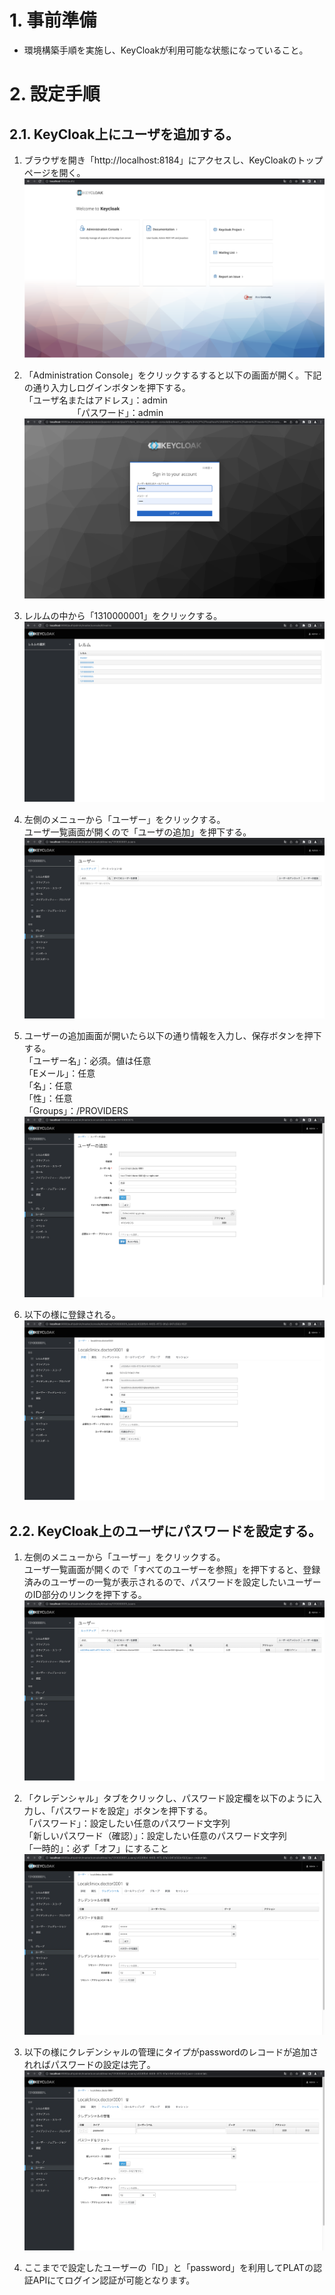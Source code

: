 # 1. 事前準備
- 環境構築手順を実施し、KeyCloakが利用可能な状態になっていること。

# 2. 設定手順
## 2.1. KeyCloak上にユーザを追加する。  
1. ブラウザを開き「http://localhost:8184」にアクセスし、KeyCloakのトップページを開く。  
  ![image-2022-05-21 21.12.20.png](../../.attachments/image-2022-05-21%2021.12.20-c349d6f0-2a90-4ec0-a164-b092b94c663c.png)  

1. 「Administration Console」をクリックするすると以下の画面が開く。下記の通り入力しログインボタンを押下する。  
   「ユーザ名またはアドレス」：admin  
　　　　　　「パスワード」：admin  
  ![image-2022-05-21 21.14.47.png](../../.attachments/image-2022-05-21%2021.14.47-4b060870-52ef-48c1-933a-81dab189c004.png)  

1. レルムの中から「1310000001」をクリックする。  
  ![image-2022-05-21 21.18.10.png](../../.attachments/image-2022-05-21%2021.18.10-dd55c6ea-41cc-4a99-a14f-520cc5867292.png)  

1. 左側のメニューから「ユーザー」をクリックする。  
   ユーザ一覧画面が開くので「ユーザの追加」を押下する。  
  ![image-2022-05-21 21.20.15.png](../../.attachments/image-2022-05-21%2021.20.15-36c930f7-8c30-40a5-8d92-dec8bc3fad63.png)  

1. ユーザーの追加画面が開いたら以下の通り情報を入力し、保存ボタンを押下する。  
   「ユーザー名」：必須。値は任意  
   「Eメール」：任意  
   「名」：任意  
   「性」：任意  
   「Groups」：/PROVIDERS  
  ![image-2022-05-21 21.33.46.png](../../.attachments/image-2022-05-21%2021.33.46-97741fa2-7c0b-41fe-abeb-2c123c963815.png)  

1. 以下の様に登録される。  
  ![image-2022-05-21 21.34.56.png](../../.attachments/image-2022-05-21%2021.34.56-69657ff9-e43b-41ab-9e44-17a9381486b9.png)  

## 2.2. KeyCloak上のユーザにパスワードを設定する。  
1. 左側のメニューから「ユーザー」をクリックする。  
   ユーザ一覧画面が開くので「すべてのユーザーを参照」を押下すると、登録済みのユーザーの一覧が表示されるので、パスワードを設定したいユーザーのID部分のリンクを押下する。  
  ![image-2022-05-21 21.36.58.png](../../.attachments/image-2022-05-21%2021.36.58-77e6c41e-24b6-4ded-acbd-f23560490337.png)  

1. 「クレデンシャル」タブをクリックし、パスワード設定欄を以下のように入力し、「パスワードを設定」ボタンを押下する。  
   「パスワード」：設定したい任意のパスワード文字列  
   「新しいパスワード（確認）」：設定したい任意のパスワード文字列  
   「一時的」：必ず「オフ」にすること  
  ![image-2022-05-21 21.39.30.png](../../.attachments/image-2022-05-21%2021.39.30-aca68b85-8807-424d-a39b-0a9addd40efd.png)  

1. 以下の様にクレデンシャルの管理にタイプがpasswordのレコードが追加されればパスワードの設定は完了。  
  ![image-2022-05-21 21.43.04.png](../../.attachments/image-2022-05-21%2021.43.04-c6ad34ae-5675-4e6b-b475-5137d53d049b.png)

1. ここまでで設定したユーザーの「ID」と「password」を利用してPLATの認証APIにてログイン認証が可能となります。  